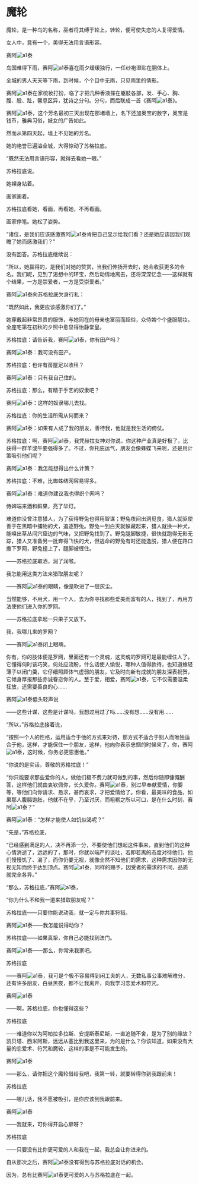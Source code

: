    

# 魔轮

魔轮，是一种鸟的名称，巫者将其缚于轮上，转轮，便可使失恋的人复得爱情。

  

女人中，竟有一个，美得无法用言语形容。

赛阿![a1](/木心全集（典藏套装十六册）/images/00026.jpeg)泰

岛国难得下雨，赛阿![a1](/木心全集（典藏套装十六册）/images/00026.jpeg)泰喜在雨夕缓缓独行，一任纱袍湿贴在胴体上。

全城的男人天天等下雨，到时候，个个目中无雨，只见雨里的倩影。

赛阿![a1](/木心全集（典藏套装十六册）/images/00026.jpeg)泰在家梳妆打扮，临了才把几种香液搽在躯肢各部，发、手心、胸、腹、股、趾，馨息区异，犹诗之分句。分句，而后联成一首《赛阿![a1](/木心全集（典藏套装十六册）/images/00026.jpeg)泰》。

赛阿![a1](/木心全集（典藏套装十六册）/images/00026.jpeg)泰，这个芳名最初三天出现在那堵墙上，名下还加奥宝的数字，奥宝是钱币，雅典习俗，妓女的广告如此。

然而从第四天起，墙上不见她的芳名。

她的艳誉已遍溢全城，大得惊动了苏格拉底。

“既然无法用言语形容，就得去看她一眼。”

苏格拉底说。

  

她裸身站着。

画家画着。

苏格拉底看她，看画，再看她，不再看画。

画家停笔。她松了姿势。

“诸位，是我们应该感激赛阿![a1](/木心全集（典藏套装十六册）/images/00026.jpeg)泰肯把自己显示给我们看？还是她应该因我们观瞻了她而感激我们？”

没有回答。苏格拉底继续说：

“所以，她赢得的，是我们对她的赞赏，当我们传扬开去时，她会收获更多的令名。我们呢，见到了渴想中的环宝，然后动情地离去，还将深深忆念——这样就有个结果，一方是崇爱者，一方是受崇爱者。”

赛阿![a1](/木心全集（典藏套装十六册）/images/00026.jpeg)泰向苏格拉底欠身行礼：

“既然如此，我更应该感激你们了。”

她穿戴起非常昂贵的服饰，与她同在的母亲也富丽而超俗，众侍婢个个盛服靓妆。全座宅第在初秋的夕照中愈显得怡静堂皇。

苏格拉底：请告诉我，赛阿![a1](/木心全集（典藏套装十六册）/images/00026.jpeg)泰，你有田产吗？

赛阿![a1](/木心全集（典藏套装十六册）/images/00026.jpeg)泰：我可没有田产。

苏格拉底：也许有房屋足以收租？

赛阿![a1](/木心全集（典藏套装十六册）/images/00026.jpeg)泰：只有我自己住的。

苏格拉底：那么，有精于手艺的奴隶吧？

赛阿![a1](/木心全集（典藏套装十六册）/images/00026.jpeg)泰：这样的奴隶哪儿去找。

苏格拉底：你的生活所需从何而来？

赛阿![a1](/木心全集（典藏套装十六册）/images/00026.jpeg)泰：如果有人成了我的朋友，善待我，他就是我生活的倚仗。

苏格拉底：啊，赛阿![a1](/木心全集（典藏套装十六册）/images/00026.jpeg)泰，我凭赫拉女神对你说，你这种产业真是好极了，比获得一群羊或牛要强得多了。不过，你托庇运气，朋友会像蜂蝶飞来呢，还是用计策吸引他们呢？

赛阿![a1](/木心全集（典藏套装十六册）/images/00026.jpeg)泰：我怎能想得出什么计策？

苏格拉底：不难，比蜘蛛结网容易得多。

赛阿![a1](/木心全集（典藏套装十六册）/images/00026.jpeg)泰：难道你建议我也得织个网吗？

侍婢端来酒和鲜果，亮了华灯。

  

难道你没曾注意猎人，为了获得野兔也得用智谋；野兔夜间出洞觅食，猎人就驱使善于在黑暗中捕物的犬，追逐野兔。野兔一到白天就躲藏起来，猎人就换一种犬，能嗅出草丛间穴窟边的气味，又把野兔找到了。野兔腿脚敏捷，很快就跑得无影无踪，猎人又准备另一批奔得飞快的犬，但逃命的野兔有时还能逸脱，猎人便在路口撒下罗网，野兔撞上了，腿脚被缠住。

——苏格拉底取酒，润了润喉。

我怎能用这类方法来猎取朋友呢？

——赛阿![a1](/木心全集（典藏套装十六册）/images/00026.jpeg)泰的眼睛，像是吹进了一层灰尘。

当然能够，不用犬，用一个人，去为你寻找那些爱美而富有的人，找到了，再用方法使他们进入你的罗网。

——苏格拉底拿起一只果子又放下。

我，我哪儿来的罗网？

——赛阿![a1](/木心全集（典藏套装十六册）/images/00026.jpeg)泰闭上眼睛。

你有，你的肢体便是罗网，里面还有一个灵魂，这灵魂的罗网可是最能缠住人了，它懂得何时该巧笑，何处应流盼，什么话使人愉悦，哪种人值得款待，也知道飨轻薄子以闭门羹，它仔细照顾体气虚弱的朋友，它及时向新有成就的朋友深表祝贺，它倾身厚报那些赤诚眷恋你的人。至于爱，相爱，赛阿![a1](/木心全集（典藏套装十六册）/images/00026.jpeg)泰，它不仅需要温柔狂放，还需要善良的心……

赛阿![a1](/木心全集（典藏套装十六册）/images/00026.jpeg)泰低头轻声说

——这些计谋，这些是计谋吗，我想过用过了吗……没有想……没有用……

  

“所以，”苏格拉底接着说，

“按照一个人的性格，运用适合于他的方式来对待，那方式不适合于别人而唯独适合于他，这样，才能保住一个朋友，这样，他向你表示忠悃的时候来了，你，赛阿![a1](/木心全集（典藏套装十六册）/images/00026.jpeg)泰，这时候，你务必更恩惠他。”

“你说的是实话，尊敬的苏格拉底！”

“你只能要求那些爱你的人，做他们极不费力就可做到的事，然后你随即慷慨酬答，这样他们就由衷钦佩你，长久爱你。赛阿![a1](/木心全集（典藏套装十六册）/images/00026.jpeg)泰，别过早奉献爱情，你要等，等他们向你请求、恳求，甚而哀求，才把爱情给了。你看，最美味的食品，如果那人腹膈饱胀，他就不在乎，乃至讨厌，而粗粝之所以可口，是在什么时刻，赛阿![a1](/木心全集（典藏套装十六册）/images/00026.jpeg)泰？”

赛阿![a1](/木心全集（典藏套装十六册）/images/00026.jpeg)泰：“怎样才能使人如饥似渴呢？”

“先是，”苏格拉底，

“已经感到满足的人，决不再添一分，不要使他们想起这件事来，直到他们的这种心情消逝了，远远的了，那时，你就以端严的谈吐，若即若离的态度对待他们，他们慢慢饥了、渴了，而你仍要无视，就像全然不知他们的需求，这种需求因你的无视无知而终于达到顶点。赛阿![a1](/木心全集（典藏套装十六册）/images/00026.jpeg)泰，同样的赐予，因受者的需求的不同，品质就完全各异。”

“那么，苏格拉底，”赛阿![a1](/木心全集（典藏套装十六册）/images/00026.jpeg)泰，

“你为什么不和我一道来猎取朋友呢？”

  

苏格拉底——只要你能说动我，就一定与你共事狩猎。

赛阿![a1](/木心全集（典藏套装十六册）/images/00026.jpeg)泰——我怎能说得动你？

苏格拉底——如果真挚，你自己必能找到法门。

赛阿![a1](/木心全集（典藏套装十六册）/images/00026.jpeg)泰——那么，你常来我家吧。

苏格拉底

——赛阿![a1](/木心全集（典藏套装十六册）/images/00026.jpeg)泰，我可是个极不容易得到闲工夫的人，无数私事公事难解难分，还有许多朋友，白昼黑夜，都不让我离开，向我学习恋爱术和符咒。

赛阿![a1](/木心全集（典藏套装十六册）/images/00026.jpeg)泰

——啊，苏格拉底，你也懂得这些？

苏格拉底

——难道你以为阿帕拉多拉斯、安提斯泰尼斯，一直追随不舍，是为了别的缘故？凯贝塔、西米阿斯，远远从塞比到我这里来，为的是什么？你该知道，如果没有大量的恋爱术、符咒和魔轮，这样的事是不可能发生的。

赛阿![a1](/木心全集（典藏套装十六册）/images/00026.jpeg)泰

——那么，请你把这个魔轮借给我吧，我第一转，就要转得你到我跟前来！

苏格拉底

——哪儿话，我不愿被吸引，是你应该到我跟前来。

赛阿![a1](/木心全集（典藏套装十六册）/images/00026.jpeg)泰

——我就来，可你得开启心扉呀？

苏格拉底

——只要没有比你更可爱的人和我在一起，我总会让你进来的。

  

自从那次之后，赛阿![a1](/木心全集（典藏套装十六册）/images/00026.jpeg)泰没有得到与苏格拉底对话的机会。

因为，总有比赛阿![a1](/木心全集（典藏套装十六册）/images/00026.jpeg)泰更可爱的人与苏格拉底在一起。